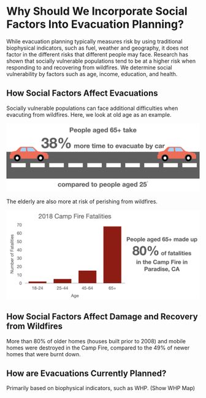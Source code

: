 <html>  
  <body>
  <h1>Why Should We Incorporate Social Factors Into Evacuation Planning?</h1>

While evacuation planning typically measures risk by using traditional biophysical indicators, such as fuel, weather and geography, it does not factor in the different risks that different people may face. Research has shown that socially vulnerable populations tend to be at a higher risk when responding to and recovering from wildfires. We determine social vulnerability by factors such as age, income, education, and health.

<h2>How Social Factors Affect Evacuations</h2>

<p>Socially vulnerable populations can face additional difficulties when evacuting from wildfires. Here, we look at old age as an example.</p>

<p>
<img src="driving_icon.png">
</p>

<p>The elderly are also more at risk of perishing from wildfires.</p>

<p>
<img src="campfire_fatalities.png">
</p>

<h2>How Social Factors Affect Damage and Recovery from Wildfires</h2>



More than 80% of older homes (houses built prior to 2008) and mobile homes were destroyed in the Camp Fire, compared to the 49% of newer homes that were burnt down.

<h2>How are Evacuations Currently Planned?</h2>

Primarily based on biophysical indicators, such as WHP. (Show WHP Map)
  
  </body>
  
</html>



